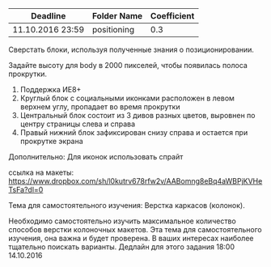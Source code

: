 ﻿Deadline         | Folder Name    | Coefficient
-----------------|----------------|--------------
11.10.2016 23:59 | positioning    | 0.3

Сверстать блоки, используя полученные знания о позиционировании.

Задайте высоту для body в 2000 пикселей, чтобы появилась полоса прокрутки.


1. Поддержка ИЕ8+
2. Круглый блок с социальными иконками расположен в левом верхнем углу, пропадает во время прокрутки
2. Центральный блок состоит из 3 дивов разных цветов, выровнен по центру страницы слева и справа
3. Правый нижний блок зафиксирован снизу справа и остается при прокрутке экрана

Дополнительно: Для иконок использовать спрайт

ссылка на макеты:
https://www.dropbox.com/sh/l0kutrv678rfw2v/AABomng8eBq4aWBPjKVHeTsFa?dl=0


Тема для самостоятельного изучения: Верстка каркасов (колонок).

Необходимо самостоятельно изучить максимальное количество способов верстки колоночных макетов. Эта тема для самостоятельного изучения, она важна и будет проверена. В ваших интересах наиболее тщательно поискать варианты.
Дедлайн для этого задания 18:00 14.10.2016
